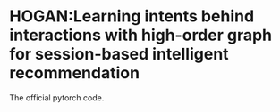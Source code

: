 # HOGAN:Learning intents behind interactions with high-order graph for session-based intelligent recommendation
The official pytorch code.

